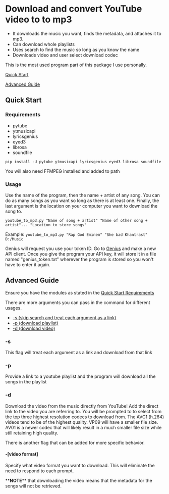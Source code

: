 # Download and convert YouTube video to to mp3
- It downloads the music you want, finds the metadata, and attaches it to mp3.
- Can download whole playlists
- Uses search to find the music so long as you know the name
- Downloads video and user select download codec

This is the most used program part of this package I use personally.

[Quick Start](##quick-start)

[Advanced Guide](##advanced-guide)

## Quick Start
### Requirements
- pytube
- ytmusicapi
- lyricsgenius
- eyed3
- librosa
- soundfile

 `pip install -U pytube ytmusicapi lyricsgenius eyed3 librosa soundfile`
 
 You will also need FFMPEG installed and added to path

### Usage
Use the name of the program, then the name + artist of any song. You can do as many songs as you want so long as there is at least one. Finally, the last argument is
the location on your computer you want to download the song to.

`youtube_to_mp3.py "Name of song + artist" "Name of other song + artist"... "Location to store songs"`

Example: `youtube_to_mp3.py "Rap God Eminem" "She bad Khantrast" D:/Music`

Genius will request you use your token ID. Go to [Genius](https://genius.com/api-clients/new) and make a new API client. Once you give the program your API key,
it will store it in a file named "genius_token.txt" wherever the program is stored so you won't have to enter it again.

## Advanced Guide
Ensure you have the modules as stated in the [Quick Start Requirements](###requirements)

There are more arguments you can pass in the command for different usages.
- [-s (skip search and treat each argument as a link)](###-s)
- [-p (download playlist)](###-p)
- [-d (download video)](###-d)

### -s
This flag will treat each argument as a link and download from that link

### -p
Provide a link to a youtube playlist and the program will download all the songs in the playlist

### -d
Download the video from the music directly from YouTube! Add the direct link to the video you are referring to. You will be prompted to to select from the top
three highest resolution codecs to download from. The AVC1 (h.264) videos tend to be of the highest quality. VP09 will have a smaller file size. AV01 is a newer
codec that will likely result in a much smaller file size while still retaining high quality.

There is another flag that can be added for more specific behavior.

#### -[video format]
Specify what video format you want to download. This will eliminate the need to respond to each prompt.

\*\***NOTE**\*\* that downloading the video means that the metadata for the songs will not be retrieved.
